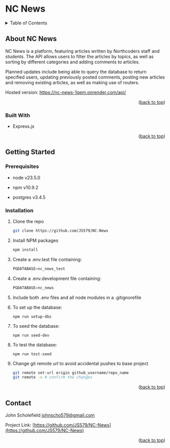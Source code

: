 # NC News


<a id="readme-top"></a>




<!-- TABLE OF CONTENTS -->
<details>
  <summary>Table of Contents</summary>
  <ol>
    <li>
      <a href="#about-the-project">About The Project</a>
      <ul>
        <li><a href="#built-with">Built With</a></li>
      </ul>
    </li>
    <li>
      <a href="#getting-started">Getting Started</a>
      <ul>
        <li><a href="#prerequisites">Prerequisites</a></li>
        <li><a href="#installation">Installation</a></li>
      </ul>
    </li>
    <li><a href="#contact">Contact</a></li>
  </ol>
</details>



<!-- ABOUT THE PROJECT -->
## About NC News

NC News is a platform, featuring articles written by Northcoders staff and students. The API allows users to filter the articles by topics, as well as sorting by different categories and adding comments to articles. 

Planned updates include being able to query the database to return specified users, updating previously posted comments, posting new articles and removing existing articles, as well as making use of routers.

Hosted version: https://nc-news-1qem.onrender.com/api/


<p align="right">(<a href="#readme-top">back to top</a>)</p>



### Built With

* Express.js


<p align="right">(<a href="#readme-top">back to top</a>)</p>



<!-- GETTING STARTED -->
## Getting Started

### Prerequisites

* node v23.5.0

* npm v10.9.2

* postgres v3.4.5


### Installation

1. Clone the repo
   ```sh
   git clone https://github.com/JS579/NC-News
   ```
2. Install NPM packages
   ```sh
   npm install
   ```
3. Create a .env.test file containing:
   ```js
   PGDATABASE=nc_news_test
   ```
4. Create a .env.development file containing:
   ```js
   PGDATABASE=nc_news
   ```
5. Include both .env files and all node modules in a .gitignorefile

6. To set up the database:
   ```
   npm run setup-dbs
   ```
7. To seed the database:
   ```
   npm run seed-dev
   ```
8. To test the database:
   ```
   npm run test-seed
   ```
9. Change git remote url to avoid accidental pushes to base project
   ```sh
   git remote set-url origin github_username/repo_name
   git remote -v # confirm the changes
   ```

<p align="right">(<a href="#readme-top">back to top</a>)</p>



<!-- CONTACT -->
## Contact

John Scholefield
johnscho579@gmail.com

Project Link: [https://github.com/JS579/NC-News](https://github.com/JS579/NC-News)

<p align="right">(<a href="#readme-top">back to top</a>)</p>

